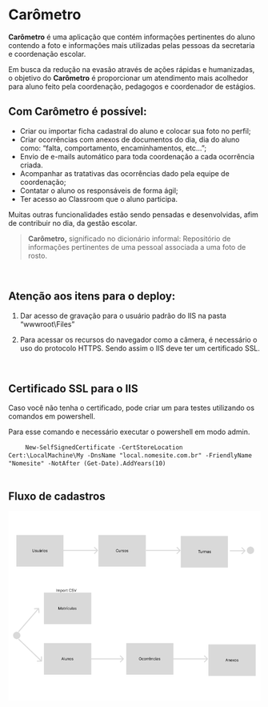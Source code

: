 # Carômetro


**Carômetro** é uma aplicação que contém informações pertinentes do aluno contendo a foto e informações mais utilizadas pelas pessoas da secretaria e coordenação escolar.

Em busca da redução na evasão através de ações rápidas e humanizadas, o objetivo do **Carômetro** é proporcionar um atendimento mais acolhedor para aluno feito pela coordenação, pedagogos e coordenador de estágios.

## Com **Carômetro** é possível:
* Criar ou importar ficha cadastral do aluno e colocar sua foto no perfil;
* Criar ocorrências com anexos de documentos do dia, dia do aluno como: “falta, comportamento, encaminhamentos, etc...”;
* Envio de e-mails automático para toda coordenação a cada ocorrência criada.
* Acompanhar as tratativas das ocorrências dado pela equipe de coordenação;
* Contatar o aluno os responsáveis de forma ágil;
* Ter acesso ao Classroom que o aluno participa.

Muitas outras funcionalidades estão sendo pensadas e desenvolvidas, afim de contribuir no dia, da gestão escolar.

> **Carômetro,** significado no dicionário informal:
> Repositório de informações pertinentes de uma pessoal associada a uma foto de rosto.

<br>

## Atenção aos itens para o deploy:

1.  Dar acesso de gravação para o usuário padrão do IIS na pasta “wwwroot\Files”

2.  Para acessar os recursos do navegador como a câmera, é necessário o uso do protocolo HTTPS. Sendo assim o IIS deve ter um certificado SSL.

<br>

## Certificado SSL para o IIS

Caso você não tenha o certificado, pode criar um para testes utilizando os comandos em powershell. 

Para esse comando e necessário executar o powershell em modo admin.

<pre>
    <code>New-SelfSignedCertificate -CertStoreLocation Cert:\LocalMachine\My -DnsName "local.nomesite.com.br" -FriendlyName "Nomesite" -NotAfter (Get-Date).AddYears(10) 
    </code>
</pre>

## Fluxo de cadastros

<img src="Fluxo_para_cadastros.png">
